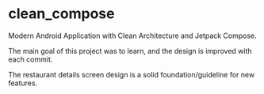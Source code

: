 # clean_compose

Modern Android Application with Clean Architecture and Jetpack Compose.

The main goal of this project was to learn, and the design is improved with each commit. 

The restaurant details screen design is a solid foundation/guideline for new features.
